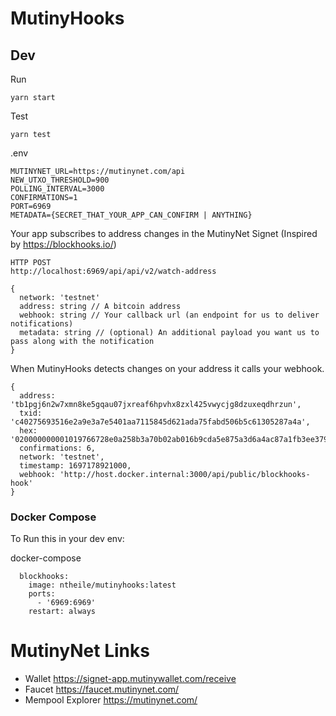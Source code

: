 MutinyHooks
===========

## Dev

Run
```
yarn start
```

Test
```
yarn test
```

.env
```
MUTINYNET_URL=https://mutinynet.com/api
NEW_UTXO_THRESHOLD=900
POLLING_INTERVAL=3000
CONFIRMATIONS=1
PORT=6969
METADATA={SECRET_THAT_YOUR_APP_CAN_CONFIRM | ANYTHING}
```

Your app subscribes to address changes in the MutinyNet Signet (Inspired by https://blockhooks.io/)

```
HTTP POST
http://localhost:6969/api/api/v2/watch-address

{
  network: 'testnet'
  address: string // A bitcoin address
  webhook: string // Your callback url (an endpoint for us to deliver notifications)
  metadata: string // (optional) An additional payload you want us to pass along with the notification
}

```

When MutinyHooks detects changes on your address it calls your webhook.
```
{
  address: 'tb1pgj6n2w7xmn8ke5gqau07jxreaf6hpvhx8zxl425vwycjg8dzuxeqdhrzun',
  txid: 'c40275693516e2a9e3a7e5401aa7115845d621ada75fabd506b5c61305287a4a',
  hex: '020000000001019766728e0a258b3a70b02ab016b9cda5e875a3d6a4ac87a1fb3ee379cb3333a10100000000fdffffff02eab67f4a000000001600145e5b67bb8c0c4ceded6fdc2052b8d155a99f7ccd0e2700000000000022512044b5353bc6dccf6cd100ef1fe91879ea7570b2e6388dfaaa8c7131241da2e1b20247304402206c0099e14dd3c229612ec0cb069e24da4750a779763cd4253a34d1203e16d34a0220213782998530f1b08be96948d6e9556039557ce5ff2f2e032a5cf316dd54d226012102f1c01458cbe831241f2b7a589c2f3f79c268c008953bdfaa70fc5b9cba44a536f87c0700',
  confirmations: 6,
  network: 'testnet',
  timestamp: 1697178921000,
  webhook: 'http://host.docker.internal:3000/api/public/blockhooks-hook'
}
```

### Docker Compose

To Run this in your dev env:

docker-compose
```
  blockhooks:
    image: ntheile/mutinyhooks:latest
    ports:
      - '6969:6969'
    restart: always
```

MutinyNet Links
=============
- Wallet https://signet-app.mutinywallet.com/receive
- Faucet https://faucet.mutinynet.com/
- Mempool Explorer https://mutinynet.com/

